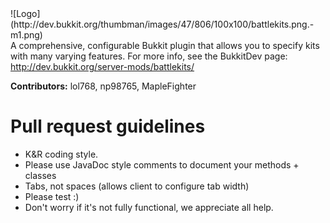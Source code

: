 <div style="float: right">![Logo](http://dev.bukkit.org/thumbman/images/47/806/100x100/battlekits.png.-m1.png)</div>

A comprehensive, configurable Bukkit plugin that allows you to specify kits with many varying features.
For more info, see the BukkitDev page:
http://dev.bukkit.org/server-mods/battlekits/

<b>Contributors:</b>
lol768, np98765, MapleFighter

Pull request guidelines
======

* K&R coding style.
* Please use JavaDoc style comments to document your methods + classes
* Tabs, not spaces (allows client to configure tab width)
* Please test :)
* Don't worry if it's not fully functional, we appreciate all help.